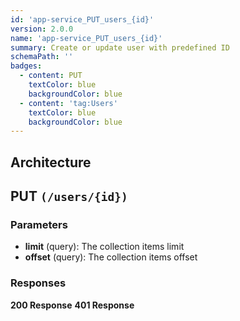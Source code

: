 ```yaml
---
id: 'app-service_PUT_users_{id}'
version: 2.0.0
name: 'app-service_PUT_users_{id}'
summary: Create or update user with predefined ID
schemaPath: ''
badges:
  - content: PUT
    textColor: blue
    backgroundColor: blue
  - content: 'tag:Users'
    textColor: blue
    backgroundColor: blue
---
```

## Architecture
<NodeGraph />



## PUT `(/users/{id})`

### Parameters
- **limit** (query): The collection items limit
- **offset** (query): The collection items offset




### Responses
**200 Response**
<SchemaViewer file="response-200.json" maxHeight="500" id="response-200" />
      **401 Response**
<SchemaViewer file="response-401.json" maxHeight="500" id="response-401" />
